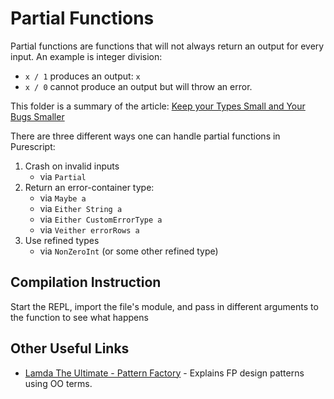 # Partial Functions

Partial functions are functions that will not always return an output for every input. An example is integer division:
- `x / 1` produces an output: `x`
- `x / 0` cannot produce an output but will throw an error.

This folder is a summary of the article: [Keep your Types Small and Your Bugs Smaller](http://www.parsonsmatt.org/2018/10/02/small_types.html)

There are three different ways one can handle partial functions in Purescript:
1. Crash on invalid inputs
    - via `Partial`
2. Return an error-container type:
    - via `Maybe a`
    - via `Either String a`
    - via `Either CustomErrorType a`
    - via `Veither errorRows a`
3. Use refined types
    - via `NonZeroInt` (or some other refined type)

## Compilation Instruction

Start the REPL, import the file's module, and pass in different arguments to the function to see what happens

## Other Useful Links

- [Lamda The Ultimate - Pattern Factory](https://github.com/thma/LtuPatternFactory/tree/master) - Explains FP design patterns using OO terms.
